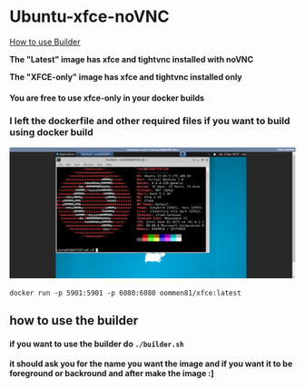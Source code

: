 # Ubuntu-xfce-noVNC

[How to use Builder](https://github.com/oommen-k8/Ubuntu-xfce-noVNC#how-to-use-the-builder)

**The "Latest" image has  xfce and tightvnc installed with noVNC** 

**The "XFCE-only" image has xfce and tightvnc installed only**

#### You are free to use xfce-only in your docker builds ####

  ### I left the dockerfile and other required files if you want to build using docker build ###

![Docker container running](https://raw.githubusercontent.com/oommen-k8/Ubuntu-xfce-noVNC/main/picture.png)

```
docker run -p 5901:5901 -p 6080:6080 oommen81/xfce:latest
```

## how to use the builder

#### if you want to use the builder do `./builder.sh` ####


**it should ask you for the name you want the image and if you want it to be foreground or backround and after make the image :]**
